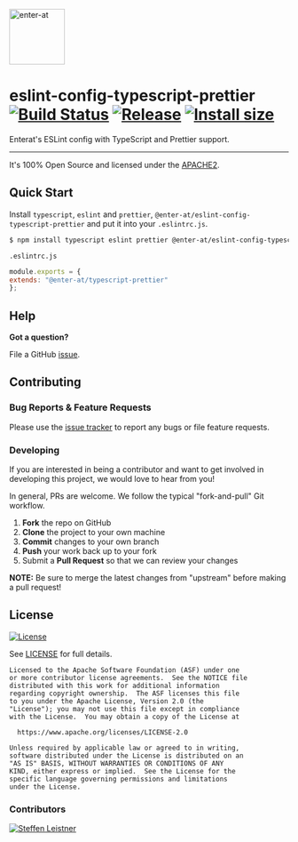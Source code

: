 <!--

  ** DO NOT EDIT THIS FILE
  **
  ** This file was automatically generated by the `build-harness`.
  ** 1) Make all changes to `README.yaml`
  ** 2) Run `make init` (you only need to do this once)
  ** 3) Run`make readme` to rebuild this file.
  **

  -->

[<img src="https://res.cloudinary.com/enter-at/image/upload/v1576145406/static/logo-svg.svg" alt="enter-at" width="100">][website]

# eslint-config-typescript-prettier [![Build Status](https://github.com/enter-at/eslint-config-typescript-prettier/workflows/Lint%20&%20Test/badge.svg)](https://github.com/enter-at/eslint-config-typescript-prettier/actions) [![Release](https://img.shields.io/npm/v/@enter-at/eslint-config-typescript-prettier.svg)](https://www.npmjs.com/package/@enter-at/eslint-config-typescript-prettier) [![Install size](https://packagephobia.now.sh/badge?p=@enter-at/eslint-config-typescript-prettier)](https://packagephobia.now.sh/result?p=@enter-at/eslint-config-typescript-prettier)


Enterat's ESLint config with TypeScript and Prettier support.


---


It's 100% Open Source and licensed under the [APACHE2](LICENSE).






## Quick Start

Install `typescript`, `eslint` and `prettier`, `@enter-at/eslint-config-typescript-prettier` and put it into your `.eslintrc.js`.

```bash
$ npm install typescript eslint prettier @enter-at/eslint-config-typescript-prettier --save-dev
```

`.eslintrc.js`

```js
module.exports = {
extends: "@enter-at/typescript-prettier"
};
```








## Help

**Got a question?**

File a GitHub [issue](https://github.com/enter-at/eslint-config-typescript-prettier/issues).

## Contributing

### Bug Reports & Feature Requests

Please use the [issue tracker](https://github.com/enter-at/eslint-config-typescript-prettier/issues) to report any bugs or file feature requests.

### Developing

If you are interested in being a contributor and want to get involved in developing this project, we would love to hear from you!

In general, PRs are welcome. We follow the typical "fork-and-pull" Git workflow.

 1. **Fork** the repo on GitHub
 2. **Clone** the project to your own machine
 3. **Commit** changes to your own branch
 4. **Push** your work back up to your fork
 5. Submit a **Pull Request** so that we can review your changes

**NOTE:** Be sure to merge the latest changes from "upstream" before making a pull request!





## License

[![License](https://img.shields.io/badge/License-Apache%202.0-blue.svg)](https://opensource.org/licenses/Apache-2.0)

See [LICENSE](LICENSE) for full details.

    Licensed to the Apache Software Foundation (ASF) under one
    or more contributor license agreements.  See the NOTICE file
    distributed with this work for additional information
    regarding copyright ownership.  The ASF licenses this file
    to you under the Apache License, Version 2.0 (the
    "License"); you may not use this file except in compliance
    with the License.  You may obtain a copy of the License at

      https://www.apache.org/licenses/LICENSE-2.0

    Unless required by applicable law or agreed to in writing,
    software distributed under the License is distributed on an
    "AS IS" BASIS, WITHOUT WARRANTIES OR CONDITIONS OF ANY
    KIND, either express or implied.  See the License for the
    specific language governing permissions and limitations
    under the License.




### Contributors


[![Steffen Leistner][sleistner_avatar]][sleistner_homepage]


  [sleistner_homepage]: https://github.com/sleistner
  [sleistner_avatar]: https://res.cloudinary.com/enter-at/image/fetch/f_png,r_max,w_100,h_100,c_thumb/https://github.com/sleistner.png



  [website]: https://github.com/enter-at
